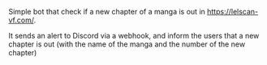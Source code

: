 Simple bot that check if a new chapter of a manga is out in https://lelscan-vf.com/.

It sends an alert to Discord via a webhook, and inform the users that a new chapter is out (with the name of the manga and the number of the new chapter)
